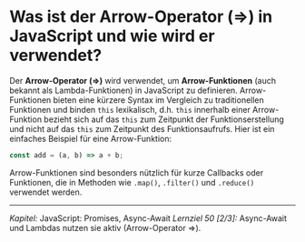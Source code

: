 # Was ist der Arrow-Operator (=>) in JavaScript und wie wird er verwendet?

Der **Arrow-Operator (=>)** wird verwendet, um **Arrow-Funktionen** (auch bekannt als Lambda-Funktionen) in JavaScript zu definieren. Arrow-Funktionen bieten eine kürzere Syntax im Vergleich zu traditionellen Funktionen und binden `this` lexikalisch, d.h. `this` innerhalb einer Arrow-Funktion bezieht sich auf das `this` zum Zeitpunkt der Funktionserstellung und nicht auf das `this` zum Zeitpunkt des Funktionsaufrufs. Hier ist ein einfaches Beispiel für eine Arrow-Funktion:

```javascript
const add = (a, b) => a + b;
```

Arrow-Funktionen sind besonders nützlich für kurze Callbacks oder Funktionen, die in Methoden wie `.map()`, `.filter()` und `.reduce()` verwendet werden.

---

_Kapitel:_ JavaScript: Promises, Async-Await
_Lernziel 50 \[2/3\]:_ Async-Await und Lambdas nutzen sie aktiv (Arrow-Operator =>).
